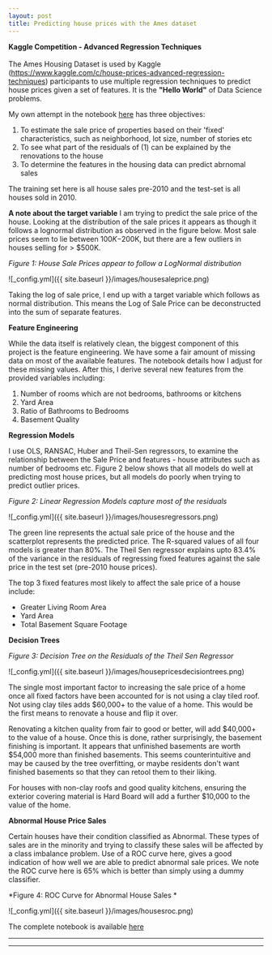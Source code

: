 ```yaml
---
layout: post
title: Predicting house prices with the Ames dataset
---
```


**Kaggle Competition - Advanced Regression Techniques** <br />  <br />  The Ames Housing Dataset is used by Kaggle (https://www.kaggle.com/c/house-prices-advanced-regression-techniques) participants to use multiple regression techniques to predict house prices given a set of features. It is the **"Hello World"** of Data Science problems. 

My own attempt in the notebook [here](https://github.com/factorwonk/Portfolio/blob/master/Housing.ipynb) has three objectives:
1. To estimate the sale price of properties based on their 'fixed' characteristics, such as neighborhood, lot size, number of stories etc
2. To see what part of the residuals of (1) can be explained by the renovations to the house
3. To determine the features in the housing data can predict abrnomal sales

The training set here is all house sales pre-2010 and the test-set is all houses sold in 2010.

**A note about the target variable**
I am trying to predict the sale price of the house. Looking at the distribution of the sale prices it appears as though it follows a lognormal distribution as observed in the figure below. Most sale prices seem to lie between $100K-$200K, but there are a few outliers in houses selling for > $500K.

*Figure 1: House Sale Prices appear to follow a LogNormal distribution*

![_config.yml]({{ site.baseurl }}/images/housesaleprice.png)

Taking the log of sale price, I end up with a target variable which follows as normal distribution. This means the Log of Sale Price can be deconstructed into the sum of separate features.

**Feature Engineering**

While the data itself is relatively clean, the biggest component of this project is the feature engineering. We have some a fair amount of missing data on most of the available features. The notebook details how I adjust for these missing values. After this, I derive several new features from the provided variables including:

1. Number of rooms which are not bedrooms, bathrooms or kitchens
2. Yard Area
3. Ratio of Bathrooms to Bedrooms
4. Basement Quality

**Regression Models**

I use OLS, RANSAC, Huber and Theil-Sen regressors, to examine the relationship between the Sale Price and features - house attributes such as number of bedrooms etc. Figure 2 below shows that all models do well at predicting most house prices, but all models do poorly when trying to predict outlier prices.

*Figure 2: Linear Regression Models capture most of the residuals*

![_config.yml]({{ site.baseurl }}/images/housesregressors.png)

The green line represents the actual sale price of the house and the scatterplot represents the predicted price. The R-squared values of all four models is greater than 80%. The Theil Sen regressor explains upto 83.4% of the variance in the residuals of regressing fixed features against the sale price in the test set (pre-2010 house prices).

The top 3 fixed features most likely to affect the sale price of a house include:
* Greater Living Room Area
* Yard Area
* Total Basement Square Footage

**Decision Trees**

*Figure 3: Decision Tree on the Residuals of the Theil Sen Regressor*

![_config.yml]({{ site.baseurl }}/images/housepricesdecisiontrees.png)

The single most important factor to increasing the sale price of a home once all fixed factors have been accounted for is not using a clay tiled roof. Not using clay tiles adds $60,000+ to the value of a home. This would be the first means to renovate a house and flip it over.

Renovating a kitchen quality from fair to good or better, will add $40,000+ to the value of a house. Once this is done, rather surprisingly, the basement finishing is important. It appears that unfinished basements are worth \$54,000 more than finished basements. This seems counterintuitive and may be caused by the tree overfitting, or maybe residents don't want finished basements so that they can retool them to their liking.

For houses with non-clay roofs and good quality kitchens, ensuring the exterior covering material is Hard Board will add a further $10,000 to the value of the home.

**Abnormal House Price Sales**

Certain houses have their condition classified as Abnormal. These types of sales are in the minority and trying to classify these sales will be affected by a class imbalance problem. Use of a ROC curve here, gives a good indication of how well we are able to predict abnormal sale prices. We note the ROC curve here is 65% which is better than simply using a dummy classifier.

*Figure 4: ROC Curve for Abnormal House Sales *

![_config.yml]({{ site.baseurl }}/images/housesroc.png)

The complete notebook is available [here](https://github.com/factorwonk/Portfolio/blob/master/Housing.ipynb)

----
****

